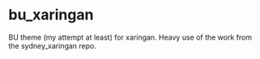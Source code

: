 # bu_xaringan
BU theme (my attempt at least) for xaringan.  Heavy use of the work from the sydney_xaringan repo.
